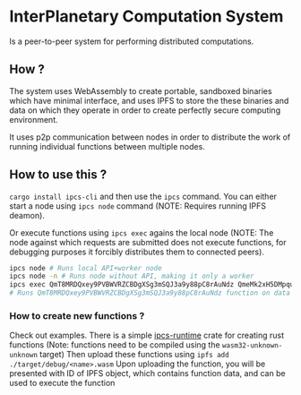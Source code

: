 # InterPlanetary Computation System
Is a peer-to-peer system for performing distributed computations. 

## How ?
The system uses WebAssembly to create portable, sandboxed binaries which have minimal interface, and uses IPFS 
to store the these binaries and data on which they operate in order to create perfectly secure computing environment.

It uses p2p communication between nodes in order to distribute the work of running individual functions between
multiple nodes.

## How to use this  ?
`cargo install ipcs-cli` and then use the `ipcs` command.
You can either start a node using `ipcs node` command (NOTE: Requires running IPFS deamon).

Or execute functions using `ipcs exec` agains the local node (NOTE: The node against which requests are submitted
does not execute functions, for debugging purposes it forcibly distributes them to connected peers).

```bash
ipcs node # Runs local API+worker node
ipcs node -n # Runs node without API, making it only a worker
ipcs exec QmT8MRDQxey9PVBWVRZCBDgXSg3mSQJ3a9y88pC8rAuNdz QmeMk2xH5DMpqumNn9F7vTYTgx51kSkso9WkQv35Gnn74D
# Runs QmT8MRDQxey9PVBWVRZCBDgXSg3mSQJ3a9y88pC8rAuNdz function on data in QmeMk2xH5DMpqumNn9F7vTYTgx51kSkso9WkQv35Gnn74D
```

### How to create new functions ?
Check out examples. There is a simple [ipcs-runtime](https://crates.io/crates/ipcs-runtime) crate for creating rust
functions (Note: functions need to be compiled using the `wasm32-unknown-unknown` target)
Then upload these functions using 
`ipfs add ./target/debug/<name>.wasm`
Upon uploading the function, you will be presented with ID of IPFS object, which contains function data, and can be used 
to execute the function


